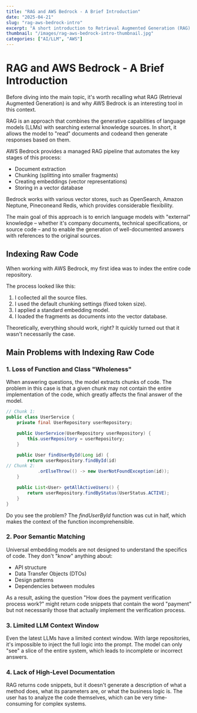 ```yaml
---
title: "RAG and AWS Bedrock - A Brief Introduction"
date: "2025-04-21"
slug: "rag-aws-bedrock-intro"
excerpt: "A short introduction to Retrieval Augmented Generation (RAG) and why AWS Bedrock is an interesting tool in this context."
thumbnail: "/images/rag-aws-bedrock-intro-thumbnail.jpg"
categories: ["AI/LLM", "AWS"]
---
```


# RAG and AWS Bedrock - A Brief Introduction

Before diving into the main topic, it's worth recalling what RAG (Retrieval Augmented Generation) is and why AWS Bedrock is an interesting tool in this context.

RAG is an approach that combines the generative capabilities of language models (LLMs) with searching external knowledge sources. In short, it allows the model to "read" documents and codeand then generate responses based on them.

AWS Bedrock provides a managed RAG pipeline that automates the key stages of this process:

* Document extraction
* Chunking (splitting into smaller fragments)
* Creating embeddings (vector representations)
* Storing in a vector database

Bedrock works with various vector stores, such as OpenSearch, Amazon Neptune, Pineconeand Redis, which provides considerable flexibility.

The main goal of this approach is to enrich language models with "external" knowledge – whether it's company documents, technical specifications, or source code – and to enable the generation of well-documented answers with references to the original sources.

## Indexing Raw Code

When working with AWS Bedrock, my first idea was to index the entire code repository.

The process looked like this:

1.  I collected all the source files.
2.  I used the default chunking settings (fixed token size).
3.  I applied a standard embedding model.
4.  I loaded the fragments as documents into the vector database.

Theoretically, everything should work, right? It quickly turned out that it wasn't necessarily the case.

## Main Problems with Indexing Raw Code

### 1. Loss of Function and Class "Wholeness"

When answering questions, the model extracts chunks of code. The problem in this case is that a given chunk may not contain the entire implementation of the code, which greatly affects the final answer of the model.

```java
// Chunk 1:
public class UserService {
    private final UserRepository userRepository;

    public UserService(UserRepository userRepository) {
        this.userRepository = userRepository;
    }

    public User findUserById(Long id) {
        return userRepository.findById(id)
// Chunk 2:
            .orElseThrow(() -> new UserNotFoundException(id));
    }

    public List<User> getAllActiveUsers() {
        return userRepository.findByStatus(UserStatus.ACTIVE);
    }
}
```

Do you see the problem? The *findUserById* function was cut in half, which makes the context of the function incomprehensible.

### 2. Poor Semantic Matching

Universal embedding models are not designed to understand the specifics of code. They don't "know" anything about:

- API structure
- Data Transfer Objects (DTOs)
- Design patterns
- Dependencies between modules

As a result, asking the question "How does the payment verification process work?" might return code snippets that contain the word "payment" but not necessarily those that actually implement the verification process.

### 3. Limited LLM Context Window

Even the latest LLMs have a limited context window. With large repositories, it's impossible to inject the full logic into the prompt. The model can only "see" a slice of the entire system, which leads to incomplete or incorrect answers.

### 4. Lack of High-Level Documentation

RAG returns code snippets, but it doesn't generate a description of what a method does, what its parameters are, or what the business logic is. The user has to analyze the code themselves, which can be very time-consuming for complex systems.